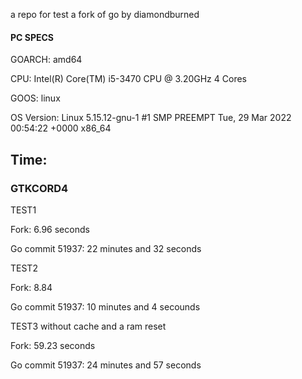 a repo for test a fork of go by diamondburned
#### PC SPECS
GOARCH: amd64

CPU: Intel(R) Core(TM) i5-3470 CPU @ 3.20GHz 4 Cores

GOOS: linux

OS Version: Linux 5.15.12-gnu-1 #1 SMP PREEMPT Tue, 29 Mar 2022 00:54:22 +0000 x86_64


## Time:
### GTKCORD4
TEST1

Fork:
6.96 seconds

Go commit 51937:
22 minutes and 32 seconds

TEST2

Fork:
8.84

Go commit 51937:
10 minutes and 4 secounds

TEST3 without cache and a ram reset

Fork:
59.23 seconds

Go commit 51937:
24 minutes and 57 seconds




